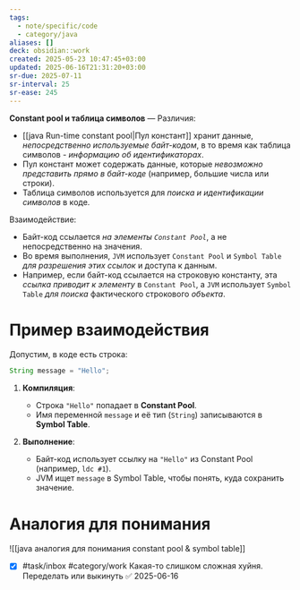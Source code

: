 ```yaml
---
tags:
  - note/specific/code
  - category/java
aliases: []
deck: obsidian::work
created: 2025-05-23 10:47:45+03:00
updated: 2025-06-16T21:31:20+03:00
sr-due: 2025-07-11
sr-interval: 25
sr-ease: 245
---
```


**Constant pool и таблица символов**
—
Различия:

- [[java Run-time constant pool|Пул констант]] хранит данные, *непосредственно используемые байт-кодом*, в то время как таблица символов - *информацию об идентификаторах*.
- Пул констант может содержать данные, которые *невозможно представить прямо в байт-коде* (например, большие числа или строки).
- Таблица символов используется для *поиска и идентификации символов* в коде. 

Взаимодействие:

- Байт-код ссылается *на элементы `Constant Pool`*, а не непосредственно на значения. 
- Во время выполнения, `JVM` использует `Constant Pool` и `Symbol Table` *для разрешения этих ссылок* и доступа к данным. 
- Например, если байт-код ссылается на строковую константу, эта *ссылка приводит к элементу* в `Constant Pool`, а `JVM` использует `Symbol Table` *для поиска* фактического строкового *объекта*.

# Пример взаимодействия

Допустим, в коде есть строка:

```java
String message = "Hello";
```

1. **Компиляция**:

    - Строка `"Hello"` попадает в **Constant Pool**.
    - Имя переменной `message` и её тип (`String`) записываются в **Symbol Table**.

2. **Выполнение**:

    - Байт-код использует ссылку на `"Hello"` из Constant Pool (например, `ldc #1`).
    - JVM ищет `message` в Symbol Table, чтобы понять, куда сохранить значение.

# Аналогия для понимания

![[java аналогия для понимания constant pool & symbol table]]

- [x] #task/inbox #category/work Какая-то слишком сложная хуйня. Переделать или выкинуть ✅ 2025-06-16
